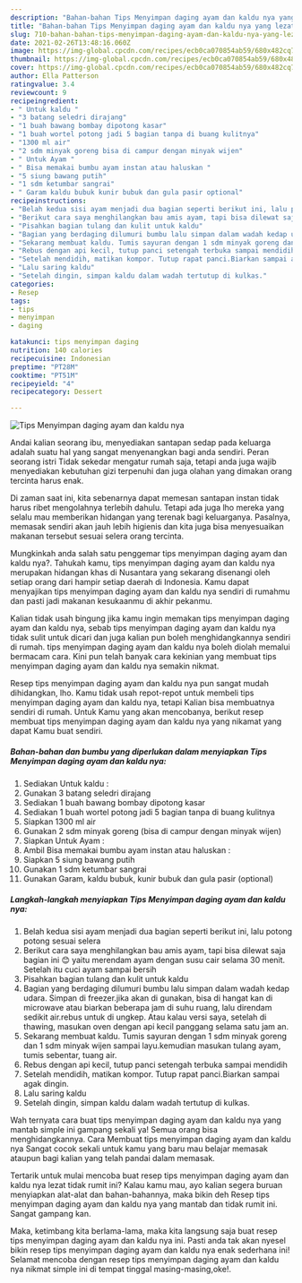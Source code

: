 ```yaml
---
description: "Bahan-bahan Tips Menyimpan daging ayam dan kaldu nya yang lezat dan Mudah Dibuat"
title: "Bahan-bahan Tips Menyimpan daging ayam dan kaldu nya yang lezat dan Mudah Dibuat"
slug: 710-bahan-bahan-tips-menyimpan-daging-ayam-dan-kaldu-nya-yang-lezat-dan-mudah-dibuat
date: 2021-02-26T13:48:16.060Z
image: https://img-global.cpcdn.com/recipes/ecb0ca070854ab59/680x482cq70/tips-menyimpan-daging-ayam-dan-kaldu-nya-foto-resep-utama.jpg
thumbnail: https://img-global.cpcdn.com/recipes/ecb0ca070854ab59/680x482cq70/tips-menyimpan-daging-ayam-dan-kaldu-nya-foto-resep-utama.jpg
cover: https://img-global.cpcdn.com/recipes/ecb0ca070854ab59/680x482cq70/tips-menyimpan-daging-ayam-dan-kaldu-nya-foto-resep-utama.jpg
author: Ella Patterson
ratingvalue: 3.4
reviewcount: 9
recipeingredient:
- " Untuk kaldu "
- "3 batang seledri dirajang"
- "1 buah bawang bombay dipotong kasar"
- "1 buah wortel potong jadi 5 bagian tanpa di buang kulitnya"
- "1300 ml air"
- "2 sdm minyak goreng bisa di campur dengan minyak wijen"
- " Untuk Ayam "
- " Bisa memakai bumbu ayam instan atau haluskan "
- "5 siung bawang putih"
- "1 sdm ketumbar sangrai"
- " Garam kaldu bubuk kunir bubuk dan gula pasir optional"
recipeinstructions:
- "Belah kedua sisi ayam menjadi dua bagian seperti berikut ini, lalu potong potong sesuai selera"
- "Berikut cara saya menghilangkan bau amis ayam, tapi bisa dilewat saja bagian ini 😊 yaitu merendam ayam dengan susu cair selama 30 menit. Setelah itu cuci ayam sampai bersih"
- "Pisahkan bagian tulang dan kulit untuk kaldu"
- "Bagian yang berdaging dilumuri bumbu lalu simpan dalam wadah kedap udara. Simpan di freezer.jika akan di gunakan, bisa di hangat kan di microwave atau biarkan beberapa jam di suhu ruang, lalu direndam sedikit air.rebus untuk di ungkep. Atau kalau versi saya, setelah di thawing, masukan oven dengan api kecil panggang selama satu jam an."
- "Sekarang membuat kaldu. Tumis sayuran dengan 1 sdm minyak goreng dan 1 sdm minyak wijen sampai layu.kemudian masukan tulang ayam, tumis sebentar, tuang air."
- "Rebus dengan api kecil, tutup panci setengah terbuka sampai mendidih"
- "Setelah mendidih, matikan kompor. Tutup rapat panci.Biarkan sampai agak dingin."
- "Lalu saring kaldu"
- "Setelah dingin, simpan kaldu dalam wadah tertutup di kulkas."
categories:
- Resep
tags:
- tips
- menyimpan
- daging

katakunci: tips menyimpan daging 
nutrition: 140 calories
recipecuisine: Indonesian
preptime: "PT28M"
cooktime: "PT51M"
recipeyield: "4"
recipecategory: Dessert

---
```



![Tips Menyimpan daging ayam dan kaldu nya](https://img-global.cpcdn.com/recipes/ecb0ca070854ab59/680x482cq70/tips-menyimpan-daging-ayam-dan-kaldu-nya-foto-resep-utama.jpg)

Andai kalian seorang ibu, menyediakan santapan sedap pada keluarga adalah suatu hal yang sangat menyenangkan bagi anda sendiri. Peran seorang istri Tidak sekedar mengatur rumah saja, tetapi anda juga wajib menyediakan kebutuhan gizi terpenuhi dan juga olahan yang dimakan orang tercinta harus enak.

Di zaman  saat ini, kita sebenarnya dapat memesan santapan instan tidak harus ribet mengolahnya terlebih dahulu. Tetapi ada juga lho mereka yang selalu mau memberikan hidangan yang terenak bagi keluarganya. Pasalnya, memasak sendiri akan jauh lebih higienis dan kita juga bisa menyesuaikan makanan tersebut sesuai selera orang tercinta. 



Mungkinkah anda salah satu penggemar tips menyimpan daging ayam dan kaldu nya?. Tahukah kamu, tips menyimpan daging ayam dan kaldu nya merupakan hidangan khas di Nusantara yang sekarang disenangi oleh setiap orang dari hampir setiap daerah di Indonesia. Kamu dapat menyajikan tips menyimpan daging ayam dan kaldu nya sendiri di rumahmu dan pasti jadi makanan kesukaanmu di akhir pekanmu.

Kalian tidak usah bingung jika kamu ingin memakan tips menyimpan daging ayam dan kaldu nya, sebab tips menyimpan daging ayam dan kaldu nya tidak sulit untuk dicari dan juga kalian pun boleh menghidangkannya sendiri di rumah. tips menyimpan daging ayam dan kaldu nya boleh diolah memalui bermacam cara. Kini pun telah banyak cara kekinian yang membuat tips menyimpan daging ayam dan kaldu nya semakin nikmat.

Resep tips menyimpan daging ayam dan kaldu nya pun sangat mudah dihidangkan, lho. Kamu tidak usah repot-repot untuk membeli tips menyimpan daging ayam dan kaldu nya, tetapi Kalian bisa membuatnya sendiri di rumah. Untuk Kamu yang akan mencobanya, berikut resep membuat tips menyimpan daging ayam dan kaldu nya yang nikamat yang dapat Kamu buat sendiri.

<!--inarticleads1-->

##### Bahan-bahan dan bumbu yang diperlukan dalam menyiapkan Tips Menyimpan daging ayam dan kaldu nya:

1. Sediakan  Untuk kaldu :
1. Gunakan 3 batang seledri dirajang
1. Sediakan 1 buah bawang bombay dipotong kasar
1. Sediakan 1 buah wortel potong jadi 5 bagian tanpa di buang kulitnya
1. Siapkan 1300 ml air
1. Gunakan 2 sdm minyak goreng (bisa di campur dengan minyak wijen)
1. Siapkan  Untuk Ayam :
1. Ambil  Bisa memakai bumbu ayam instan atau haluskan :
1. Siapkan 5 siung bawang putih
1. Gunakan 1 sdm ketumbar sangrai
1. Gunakan  Garam, kaldu bubuk, kunir bubuk dan gula pasir (optional)




<!--inarticleads2-->

##### Langkah-langkah menyiapkan Tips Menyimpan daging ayam dan kaldu nya:

1. Belah kedua sisi ayam menjadi dua bagian seperti berikut ini, lalu potong potong sesuai selera
1. Berikut cara saya menghilangkan bau amis ayam, tapi bisa dilewat saja bagian ini 😊 yaitu merendam ayam dengan susu cair selama 30 menit. Setelah itu cuci ayam sampai bersih
1. Pisahkan bagian tulang dan kulit untuk kaldu
1. Bagian yang berdaging dilumuri bumbu lalu simpan dalam wadah kedap udara. Simpan di freezer.jika akan di gunakan, bisa di hangat kan di microwave atau biarkan beberapa jam di suhu ruang, lalu direndam sedikit air.rebus untuk di ungkep. Atau kalau versi saya, setelah di thawing, masukan oven dengan api kecil panggang selama satu jam an.
1. Sekarang membuat kaldu. Tumis sayuran dengan 1 sdm minyak goreng dan 1 sdm minyak wijen sampai layu.kemudian masukan tulang ayam, tumis sebentar, tuang air.
1. Rebus dengan api kecil, tutup panci setengah terbuka sampai mendidih
1. Setelah mendidih, matikan kompor. Tutup rapat panci.Biarkan sampai agak dingin.
1. Lalu saring kaldu
1. Setelah dingin, simpan kaldu dalam wadah tertutup di kulkas.




Wah ternyata cara buat tips menyimpan daging ayam dan kaldu nya yang mantab simple ini gampang sekali ya! Semua orang bisa menghidangkannya. Cara Membuat tips menyimpan daging ayam dan kaldu nya Sangat cocok sekali untuk kamu yang baru mau belajar memasak ataupun bagi kalian yang telah pandai dalam memasak.

Tertarik untuk mulai mencoba buat resep tips menyimpan daging ayam dan kaldu nya lezat tidak rumit ini? Kalau kamu mau, ayo kalian segera buruan menyiapkan alat-alat dan bahan-bahannya, maka bikin deh Resep tips menyimpan daging ayam dan kaldu nya yang mantab dan tidak rumit ini. Sangat gampang kan. 

Maka, ketimbang kita berlama-lama, maka kita langsung saja buat resep tips menyimpan daging ayam dan kaldu nya ini. Pasti anda tak akan nyesel bikin resep tips menyimpan daging ayam dan kaldu nya enak sederhana ini! Selamat mencoba dengan resep tips menyimpan daging ayam dan kaldu nya nikmat simple ini di tempat tinggal masing-masing,oke!.

